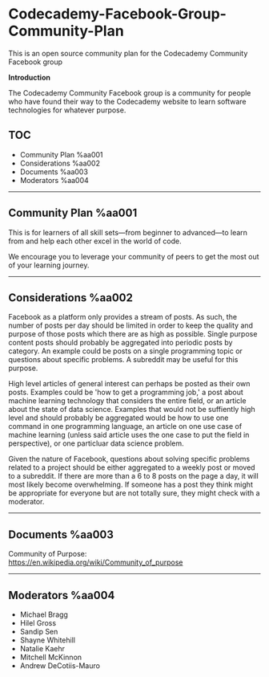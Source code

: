# Codecademy-Facebook-Group-Community-Plan
This is an open source community plan for the Codecademy Community Facebook group


**Introduction**

The Codecademy Community Facebook group is a community for people who have found their way to the Codecademy website to learn software technologies for whatever purpose.

## TOC
- Community Plan    %aa001
- Considerations    %aa002
- Documents         %aa003
- Moderators        %aa004

-------------------------------
## Community Plan    %aa001

This is for learners of all skill sets—from beginner to advanced—to learn from and help each other excel in the world of code.

We encourage you to leverage your community of peers to get the most out of your learning journey.


-------------------------------
## Considerations    %aa002

Facebook as a platform only provides a stream of posts. As such, the number of posts per day should be limited in order to keep the quality and purpose of those posts which there are as high as possible. Single purpose content posts should probably be aggregated into periodic posts by category. An example could be posts on a single programming topic or questions about specific problems. A subreddit may be useful for this purpose. 

High level articles of general interest can perhaps be posted as their own posts. Examples could be 'how to get a programming job,' a post about machine learning technology that considers the entire field, or an article about the state of data science. Examples that would not be suffiently high level and should probably be aggregated would be how to use one command in one programming language, an article on one use case of machine learning (unless said article uses the one case to put the field in perspective), or one particluar data science problem.

Given the nature of Facebook, questions about solving specific problems related to a project should be either aggregated to a weekly post or moved to a subreddit. If there are more than a 6 to 8 posts on the page a day, it will most likely become overwhelming. If someone has a post they think might be appropriate for everyone but are not totally sure, they might check with a moderator.


-------------------------------
## Documents        %aa003

Community of Purpose:
https://en.wikipedia.org/wiki/Community_of_purpose

-------------------------------
## Moderators      %aa004

- Michael Bragg
- Hilel Gross
- Sandip Sen
- Shayne Whitehill
- Natalie Kaehr
- Mitchell McKinnon
- Andrew DeCotiis-Mauro
